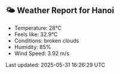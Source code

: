 <!-- WEATHER-START -->
## 🌤 Weather Report for Hanoi

- Temperature: 28°C
- Feels like: 32.9°C
- Conditions: broken clouds
- Humidity: 85%
- Wind Speed: 3.92 m/s

Last updated: 2025-05-31 16:26:29 UTC
<!-- WEATHER-END -->
